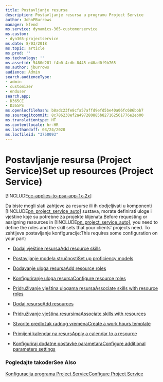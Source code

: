 ```yaml
---
title: Postavljanje resursa
description: Postavljanje resursa u programu Project Service
author: JohnPBurrows
manager: kfend
ms.service: dynamics-365-customerservice
ms.custom:
- dyn365-projectservice
ms.date: 8/03/2018
ms.topic: article
ms.prod: ''
ms.technology: ''
ms.assetid: 5480d281-f4b0-4cdb-8445-e40ad0f9b765
ms.author: jburrows
audience: Admin
search.audienceType:
- admin
- customizer
- enduser
search.app:
- D365CE
- D365PS
ms.openlocfilehash: b8adc23fe8cfa57affd9efd5be40a06fc686bbb7
ms.sourcegitcommit: 8c786230ef2a497280885b827162561776e2eb00
ms.translationtype: HT
ms.contentlocale: hr-HR
ms.lasthandoff: 03/24/2020
ms.locfileid: "3750093"
---
```

# <a name="set-up-resources-project-service"></a><span data-ttu-id="5e7bf-103">Postavljanje resursa (Project Service)</span><span class="sxs-lookup"><span data-stu-id="5e7bf-103">Set up resources (Project Service)</span></span>

[!INCLUDE[cc-applies-to-psa-app-1x-2x](../includes/cc-applies-to-psa-app-1x-2x.md)]

<span data-ttu-id="5e7bf-104">Da biste mogli slati zahtjeve za resurse ili ih dodjeljivati u komponenti [!INCLUDE[pn_project_service_auto](../includes/pn-project-service-auto.md)] sustava, morate definirati uloge i vještine koje su potrebne za projekte klijenata.</span><span class="sxs-lookup"><span data-stu-id="5e7bf-104">Before requesting or assigning resources in [!INCLUDE[pn_project_service_auto](../includes/pn-project-service-auto.md)], you need to define the roles and the skill sets that your clients’ projects need.</span></span> <span data-ttu-id="5e7bf-105">To zahtijeva postavljanje konfiguracije:</span><span class="sxs-lookup"><span data-stu-id="5e7bf-105">This requires some configuration on your part:</span></span>  
  
-   [<span data-ttu-id="5e7bf-106">Dodaj vještine resursa</span><span class="sxs-lookup"><span data-stu-id="5e7bf-106">Add resource skills</span></span>](../project-service/add-resource-skills.md)  
  
-   [<span data-ttu-id="5e7bf-107">Postavljanje modela stručnosti</span><span class="sxs-lookup"><span data-stu-id="5e7bf-107">Set up proficiency models</span></span>](../project-service/set-up-proficiency-models.md)  
  
-   [<span data-ttu-id="5e7bf-108">Dodavanje uloga resursa</span><span class="sxs-lookup"><span data-stu-id="5e7bf-108">Add resource roles</span></span>](../project-service/add-resource-roles.md)  
  
-   [<span data-ttu-id="5e7bf-109">Konfiguriranje uloga resursa</span><span class="sxs-lookup"><span data-stu-id="5e7bf-109">Configure resource roles</span></span>](../project-service/configure-resource-roles.md)  
  
-   [<span data-ttu-id="5e7bf-110">Pridruživanje vještina ulogama resursa</span><span class="sxs-lookup"><span data-stu-id="5e7bf-110">Associate skills with resource roles</span></span>](../project-service/associate-skills-with-resource-roles.md)  
  
-   [<span data-ttu-id="5e7bf-111">Dodaj resurse</span><span class="sxs-lookup"><span data-stu-id="5e7bf-111">Add resources</span></span>](../project-service/add-resources.md)  
  
-   [<span data-ttu-id="5e7bf-112">Pridruživanje vještina resursima</span><span class="sxs-lookup"><span data-stu-id="5e7bf-112">Associate skills with resources</span></span>](../project-service/associate-skills-with-resources.md)  
  
-   [<span data-ttu-id="5e7bf-113">Stvorite predložak radnog vremena</span><span class="sxs-lookup"><span data-stu-id="5e7bf-113">Create a work hours template</span></span>](../project-service/create-work-hours-template.md)  
  
-   [<span data-ttu-id="5e7bf-114">Primijeni kalendar na resurs</span><span class="sxs-lookup"><span data-stu-id="5e7bf-114">Apply a calendar to a resource</span></span>](../project-service/apply-calendar-resource.md)  
  
-   [<span data-ttu-id="5e7bf-115">Konfiguriraj dodatne postavke parametara</span><span class="sxs-lookup"><span data-stu-id="5e7bf-115">Configure additional parameters settings</span></span>](../project-service/configure-additional-parameters-settings.md)  
  
### <a name="see-also"></a><span data-ttu-id="5e7bf-116">Pogledajte također</span><span class="sxs-lookup"><span data-stu-id="5e7bf-116">See Also</span></span>  
 [<span data-ttu-id="5e7bf-117">Konfiguracija programa Project Service</span><span class="sxs-lookup"><span data-stu-id="5e7bf-117">Configure Project Service</span></span>](../project-service/configure.md)
